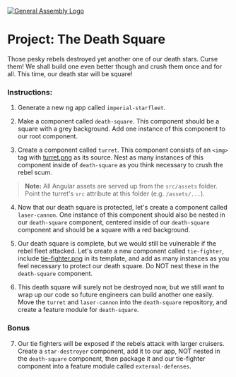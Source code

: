 [![General Assembly Logo](https://camo.githubusercontent.com/1a91b05b8f4d44b5bbfb83abac2b0996d8e26c92/687474703a2f2f692e696d6775722e636f6d2f6b6538555354712e706e67)](https://generalassemb.ly/education/web-development-immersive)

# Project: The Death Square

Those pesky rebels destroyed yet another one of our death stars. Curse them! We shall build one even better though and crush them once and for all. This time, our death star will be square!

### Instructions:

1. Generate a new ng app called `imperial-starfleet`.

2. Make a component called `death-square`. This component should be a square with a grey background. Add one instance of this component to our root component.

3. Create a component called `turret`. This component consists of an `<img>` tag with [turret.png](images/turret.png) as its source. Nest as many instances of this component inside of `death-square` as you think necessary to crush the rebel scum. 

>**Note:** All Angular assets are served up from the `src/assets` folder.  Point the turret's `src` attribute at this folder (e.g. `/assets/...`).

4. Now that our death square is protected, let's create a component called `laser-cannon`. One instance of this component should also be nested in our `death-square` component, centered inside of our `death-square` component and should be a square with a red background.

5. Our death square is complete, but we would still be vulnerable if the rebel fleet attacked. Let's create a new component called `tie-fighter`, include [tie-fighter.png](images/tie-fighter.png) in its template, and add as many instances as you feel necessary to protect our death square. Do NOT nest these in the `death-square` component.

6. This death square will surely not be destroyed now, but we still want to wrap up our code so future engineers can build another one easily. Move the `turret` and `laser-cannon` into the `death-square` repository, and create a feature module for `death-square`.

### Bonus

7. Our tie fighters will be exposed if the rebels attack with larger cruisers. Create a `star-destroyer` component, add it to our app, NOT nested in the `death-square` component, then package it and our tie-fighter component into a feature module called `external-defenses`.

